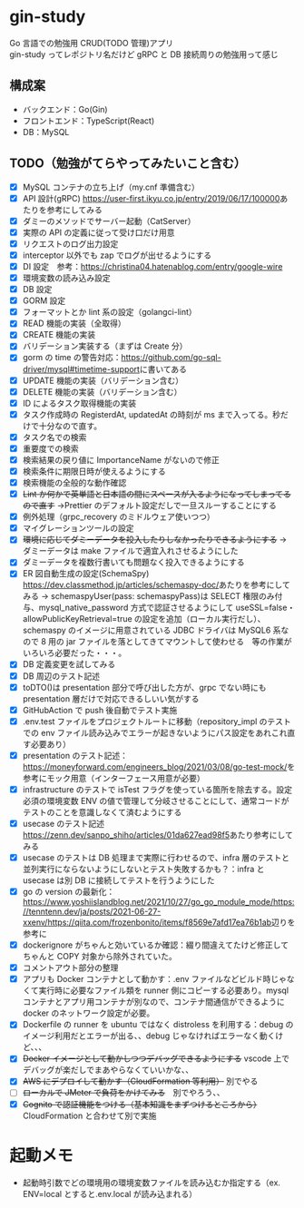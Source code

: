 # gin-study

Go 言語での勉強用 CRUD(TODO 管理)アプリ  
gin-study ってレポジトリ名だけど gRPC と DB 接続周りの勉強用って感じ

## 構成案

- バックエンド：Go(Gin)
- フロントエンド：TypeScript(React)
- DB：MySQL

## TODO（勉強がてらやってみたいこと含む）

- [x] MySQL コンテナの立ち上げ（my.cnf 準備含む）
- [x] API 設計(gRPC) <https://user-first.ikyu.co.jp/entry/2019/06/17/100000>あたりを参考にしてみる
- [x] ダミーのメソッドでサーバー起動（CatServer）
- [x] 実際の API の定義に従って受け口だけ用意
- [x] リクエストのログ出力設定
- [x] interceptor 以外でも zap でログが出せるようにする
- [x] DI 設定　参考：<https://christina04.hatenablog.com/entry/google-wire>
- [x] 環境変数の読み込み設定
- [x] DB 設定
- [x] GORM 設定
- [x] フォーマットとか lint 系の設定（golangci-lint）
- [x] READ 機能の実装（全取得）
- [x] CREATE 機能の実装
- [x] バリデーション実装する（まずは Create 分）
- [x] gorm の time の警告対応：<https://github.com/go-sql-driver/mysql#timetime-support>に書いてある
- [x] UPDATE 機能の実装（バリデーション含む）
- [x] DELETE 機能の実装（バリデーション含む）
- [x] ID によるタスク取得機能の実装
- [x] タスク作成時の RegisterdAt, updatedAt の時刻が ms まで入ってる。秒だけで十分なので直す。
- [x] タスク名での検索
- [x] 重要度での検索
- [x] 検索結果の戻り値に ImportanceName がないので修正
- [x] 検索条件に期限日時が使えるようにする
- [x] 検索機能の全般的な動作確認
- [x] ~~Lint か何かで英単語と日本語の間にスペースが入るようになってしまってるので直す~~ →Prettier のデフォルト設定だしで一旦スルーすることにする
- [x] 例外処理（grpc_recovery のミドルウェア使いつつ）
- [x] マイグレーションツールの設定
- [x] ~~環境に応じてダミーデータを投入したりしなかったりできるようにする~~ → ダミーデータは make ファイルで適宜入れさせるようにした
- [x] ダミーデータを複数行書いても問題なく投入できるようにする
- [x] ER 図自動生成の設定(SchemaSpy) <https://dev.classmethod.jp/articles/schemaspy-doc/>あたりを参考にしてみる → schemaspyUser(pass: schemaspyPass)は SELECT 権限のみ付与、mysql_native_password 方式で認証させるようにして useSSL=false・allowPublicKeyRetrieval=true の設定を追加（ローカル実行だし）、schemaspy のイメージに用意されている JDBC ドライバは MySQL6 系なので 8 用の jar ファイルを落としてきてマウントして使わせる　等の作業がいろいろ必要だった・・・。
- [x] DB 定義変更を試してみる
- [x] DB 周辺のテスト記述
- [x] toDTO()は presentation 部分で呼び出した方が、grpc でない時にも presentation 層だけで対応できるしいい気がする
- [x] GitHubAction で push 後自動でテスト実施
- [x] .env.test ファイルをプロジェクトルートに移動（repository_impl のテストでの env ファイル読み込みでエラーが起きないようにパス設定をあれこれ直す必要あり）
- [x] presentation のテスト記述：<https://moneyforward.com/engineers_blog/2021/03/08/go-test-mock/>を参考にモック用意（インターフェース用意が必要）
- [x] infrastructure のテストで isTest フラグを使っている箇所を除去する。設定必須の環境変数 ENV の値で管理して分岐させることにして、通常コードがテストのことを意識しなくて済むようにする
- [x] usecase のテスト記述　<https://zenn.dev/sanpo_shiho/articles/01da627ead98f5>あたり参考にしてみる
- [x] usecase のテストは DB 処理まで実際に行わせるので、infra 層のテストと並列実行にならないようにしないとテスト失敗するかも？：infra と usecase は別 DB に接続してテストを行うようにした
- [x] go の version の最新化：<https://www.yoshiislandblog.net/2021/10/27/go_go_module_mode/><https://tenntenn.dev/ja/posts/2021-06-27-xxenv/><https://qiita.com/frozenbonito/items/f8569e7afd17ea76b1ab>辺りを参考に
- [x] dockerignore がちゃんと効いているか確認：綴り間違えてたけど修正してちゃんと COPY 対象から除外されていた。
- [x] コメントアウト部分の整理
- [x] アプリも Docker コンテナとして動かす：.env ファイルなどビルド時じゃなくて実行時に必要なファイル類を runner 側にコピーする必要あり。mysql コンテナとアプリ用コンテナが別なので、コンテナ間通信ができるように docker のネットワーク設定が必要。
- [x] Dockerfile の runner を ubuntu ではなく distroless を利用する：debug のイメージ利用だとエラーが出る、、debug じゃなければエラーなく動くけど、、、
- [x] ~~Docker イメージとして動かしつつデバッグできるようにする~~ vscode 上でデバッグが楽だしでまあやらなくていいかな、、
- [x] ~~AWS にデプロイして動かす（CloudFormation 等利用）~~ 別でやる
- [ ] ~~ローカルで JMeter で負荷をかけてみる~~　別でやろう、、
- [x] ~~Cognito で認証機能をつける（基本知識をまずつけるところから）~~　 CloudFormation と合わせて別で実施

# 起動メモ

- 起動時引数でどの環境用の環境変数ファイルを読み込むか指定する（ex. ENV=local とすると.env.local が読み込まれる）
